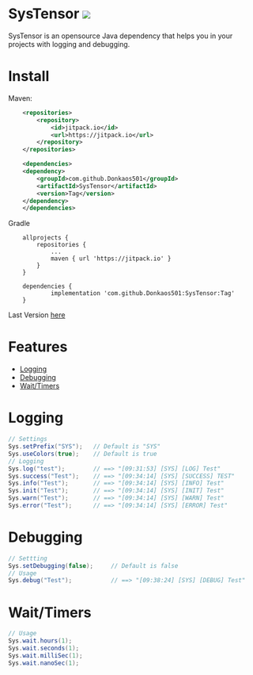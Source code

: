 # __SysTensor__  [![](https://jitpack.io/v/Donkaos501/SysTensor.svg)](https://jitpack.io/#Donkaos501/SysTensor)

SysTensor is an opensource Java dependency that helps you in your projects with logging and debugging.

# Install
Maven:
``` xml
    <repositories>
        <repository>
            <id>jitpack.io</id>
            <url>https://jitpack.io</url>
        </repository>
    </repositories>
```
``` xml
    <dependencies>
	<dependency>
	    <groupId>com.github.Donkaos501</groupId>
	    <artifactId>SysTensor</artifactId>
	    <version>Tag</version>
	</dependency>
    </dependencies>
```
Gradle
``` 
	allprojects {
		repositories {
			...
			maven { url 'https://jitpack.io' }
		}
	}
```
``` 
	dependencies {
	        implementation 'com.github.Donkaos501:SysTensor:Tag'
	}
```

Last Version [here](https://jitpack.io/#Donkaos501/SysTensor)



# Features
- [Logging](#Logging)
- [Debugging](#Debugging)
- [Wait/Timers](#Wait/Timers)



# Logging
``` java
// Settings
Sys.setPrefix("SYS");   // Default is "SYS"
Sys.useColors(true);    // Default is true
// Logging
Sys.log("test");        // ==> "[09:31:53] [SYS] [LOG] Test"
Sys.success("Test");    // ==> "[09:34:14] [SYS] [SUCCESS] TEST"
Sys.info("Test");       // ==> "[09:34:14] [SYS] [INFO] Test"
Sys.init("Test");       // ==> "[09:34:14] [SYS] [INIT] Test"
Sys.warn("Test");       // ==> "[09:34:14] [SYS] [WARN] Test"
Sys.error("Test");      // ==> "[09:34:14] [SYS] [ERROR] Test"
```


# Debugging
``` java
// Settting
Sys.setDebugging(false);     // Default is false
// Usage
Sys.debug("Test");           // ==> "[09:38:24] [SYS] [DEBUG] Test"
```



# Wait/Timers
``` java
// Usage
Sys.wait.hours(1);
Sys.wait.seconds(1);
Sys.wait.milliSec(1);
Sys.wait.nanoSec(1);
```
